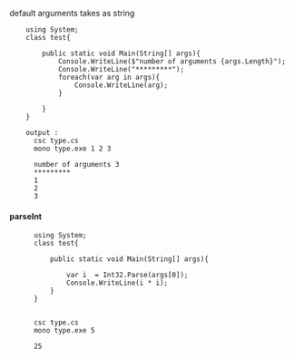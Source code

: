 default arguments takes as string

        using System;
        class test{

            public static void Main(String[] args){
                Console.WriteLine($"number of arguments {args.Length}");
                Console.WriteLine("*********");
                foreach(var arg in args){
                    Console.WriteLine(arg);
                }

            }
        }

        output : 
          csc type.cs
          mono type.exe 1 2 3
          
          number of arguments 3
          *********
          1
          2
          3
          
          
#### parseInt
  
          using System;
          class test{

              public static void Main(String[] args){

                  var i  = Int32.Parse(args[0]);
                  Console.WriteLine(i * i);
              }
          }


          csc type.cs
          mono type.exe 5
          
          25
